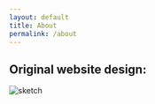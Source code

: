 ```yaml
---
layout: default
title: About
permalink: /about
---
```


## Original website design:
![sketch](/assets/plan.png)